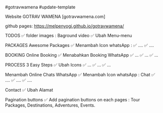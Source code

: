 #gotravwamena
#update-template

Website GOTRAV WAMENA [gotravwamena.com]


github pages: https://melpenyogi.github.io/gotravwamena/



TODOS
✅ folder images : Baground video
✅ Ubah Menu-menu

PACKAGES Awesome Packages
✅ Menambah Icon whatsApp : 
✅ ....
✅ ....

BOOKING Online Booking
✅ Menabahkan Booking WhatsApp
✅ ...
✅ ...
✅ ...

PROCESS 3 Easy Steps
✅ Ubah Icons
✅ ...
✅ ...
✅ ...

Menambah Online Chats WhatsApp
✅ Menambah Icon whatsApp : Chat
✅ ....
✅ ....
✅ ....

Contact
✅ Ubah Alamat 

Pagination buttons
✅ Add pagination buttons on each pages : Tour Packages, Destinations, Adventures, Events.

